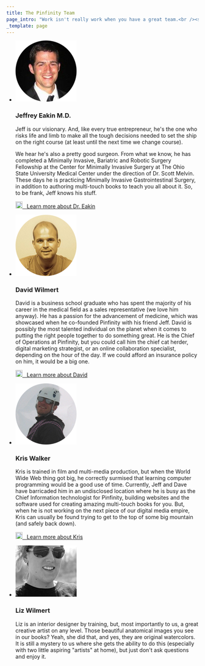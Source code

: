 ```yaml
---
title: The Pinfinity Team
page_intro: "Work isn't really work when you have a great team.<br /><span class='sub'>And that's how we roll.</span>"
_template: page
---
```


<ul class="team">
	<li class="media-box">
		<p class="img">
			<img src="/assets/img/jeffrey-eakin-md.png" alt="Jeffrey Eakin: Founder and CEO." />
		</p>
		<div class="text">
			<h3 class="header light">Jeffrey Eakin M.D.</h3>
			<p class="bio"> Jeff is our visionary. And, like every true entrepreneur,
he's the one who risks life and limb to make all the tough decisions needed to
set the ship on the right course (at least until the next time we change
course).</p>
			<p class="bio">We hear he's also a pretty good surgeon. From what we
know, he has completed a Minimally Invasive, Bariatric and Robotic Surgery
Fellowship at the Center for Minimally Invasive Surgery at The Ohio State
University Medical Center under the direction of Dr. Scott Melvin. These days
he is practicing Minimally Invasive Gastrointestinal Surgery, in addition to
authoring multi-touch books to teach you all about it. So, to be frank, Jeff
knows his stuff.</p>
			<p class="link">
				<a class="button" href="http://www.linkedin.com/pub/jeffrey-l-eakin-m-d/8/79a/338/">
					<img src="{{ theme:img src='icons/linkedin.png' }}" width="18px" height="18px" />
					&nbsp;&nbsp;Learn more about Dr. Eakin</a>
			</p>
		</div>
	</li>
	<li class="media-box">
		<p class="img">
			<img src="/assets/img/david-wilmert.png" alt="David Wilmert: Founder and Chief of Operations." />
		</p>
		<div class="text">
			<h3 class="header light">David Wilmert</h3>
			<p class="bio">David is a business school graduate who has spent the
majority of his career in the medical field as a sales representative (we love
him anyway). He has a passion for the advancement of medicine, which was
showcased when he co-founded Pinfinity with his friend Jeff. David is possibly
the most talented individual on the planet when it comes to putting the right
people together to do something great. He is the Chief of Operations at
Pinfinity, but you could call him the chief cat herder, digital marketing
strategist, or an online collaboration specialist, depending on the hour of the
day. If we could afford an insurance policy on him, it would be a big one.</p>
			<p class="link">
				<a class="button" href="http://www.linkedin.com/pub/david-wilmert/1a/640/426/">
					<img src="{{ theme:img src='icons/linkedin.png' }}" width="18px" height="18px" />
					&nbsp;&nbsp;Learn more about David</a>
			</p>
		</div>
	</li>
	<li class="media-box">
		<p class="img">
			<img src="/assets/img/kris-walker.png" alt="Kris Walker: Chief software engineer."/>
		</p>
		<div class="text">
			<h3 class="header light">Kris Walker</h3>
			<p class="bio">Kris is trained in film and multi-media production, but
when the World Wide Web thing got big, he correctly surmised that learning
computer programming would be a good use of time.  Currently, Jeff and Dave
have barricaded him in an undisclosed location where he is busy as the Chief
Information technologist for Pinfinity, building websites and the software used
for creating amazing multi-touch books for you. But, when he is not working on
the next piece of our digital media empire, Kris can usually be found trying to
get to the top of some big mountain (and safely back down). </p>
			<p class="link">
				<a class="button" href="http://www.linkedin.com/in/kixx7/">
					<img src="{{ theme:img src='icons/linkedin.png' }}" width="18px" height="18px" />
					&nbsp;&nbsp;Learn more about Kris</a>
			</p>
		</div>
	</li>
	<li class="media-box">
		<p class="img">
			<img src="/assets/img/liz-walker.jpg" alt="Liz Wilmert: The artist." />
		</p>
		<div class="text">
			<h3 class="header light">Liz Wilmert</h3>
			<p class="bio">Liz is an interior designer by training, but, most
importantly to us, a great creative artist on any level. Those beautiful
anatomical images you see in our books? Yeah, she did that, and yes, they are
original watercolors. It is still a mystery to us where she gets the ability to
do this (especially with two little aspiring "artists" at home), but just don't
ask questions and enjoy it.</p>
		</div>
	</li>
</ul>

